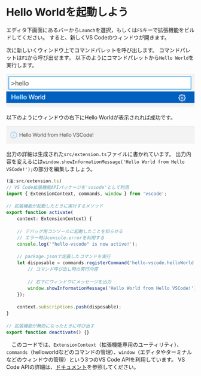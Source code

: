 # Hello Worldを起動しよう

エディタ下画面にあるバーから`Launch`を選択，もしくは`F5`キーで拡張機能をビルドしてください。
すると、新しくVS Codeのウィンドウが開きます。

次に新しいくウィンドウ上でコマンドパレットを呼び出します。
コマンドパレットは`F1`から呼び出せます。
以下のようにコマンドパレットから`Hello World`を実行します。

![コマンドパレットにHello Worldを入力](../..//images/beginner_command_palette.png)

以下のようにウィンドウの右下にHello Worldが表示されれば成功です。

![Hello Worldコマンドの実行結果](../../images/beginner_helloworld.png)

出力の詳細は生成された`src/extension.ts`ファイルに書かれています。
出力内容を変えるには`window.showInformationMessage('Hello World from Hello VSCode!');`の部分を編集しましょう。

```ts
(注:src/extension.ts)
// VS Code拡張機能APIパッケージを'vscode'として利用
import { ExtensionContext, commands, window } from 'vscode';

// 拡張機能が起動したときに実行するメソッド
export function activate(
    context: ExtensionContext) {

    // デバッグ用コンソールに起動したことを知らせる
    // エラー時はconsole.errorを利用する
    console.log('"hello-vscode" is now active!');

    // package.jsonで定義したコマンドを実行
    let disposable = commands.registerCommand('hello-vscode.helloWorld', () => {
        // コマンド呼び出し時の実行内容

        // 右下にウィンドウにメッセージを出力
        window.showInformationMessage('Hello World from Hello VSCode!');
    });

    context.subscriptions.push(disposable);
}

// 拡張機能が無効になったときに呼び出す
export function deactivate() {}
```

　このコードでは、`ExtensionContext`（拡張機能専用のユーティリティ）、`commands`（helloworldなどのコマンドの管理）、`window`（エディタやターミナルなどのウィンドウの管理）という3つのVS Code APIを利用しています。
VS Code APIの詳細は、[ドキュメント](https://code.visualstudio.com/api/references/vscode-api)を参照してください。
